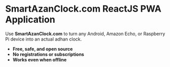 # SmartAzanClock.com ReactJS PWA Application

Use **SmartAzanClock.com** to turn any Android, Amazon Echo, or Raspberry Pi device into an actual adhan clock.

- **Free, safe, and open source**
- **No registrations or subscriptions**
- **Works even when offline**

